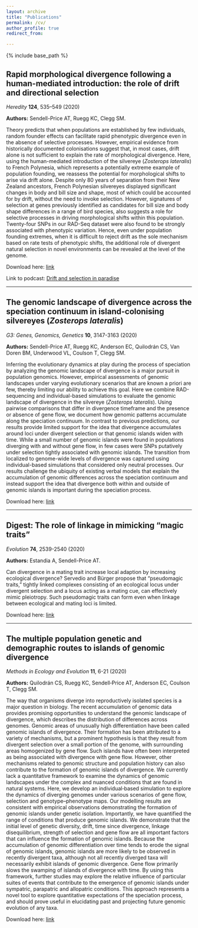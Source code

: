 ```yaml
---
layout: archive
title: "Publications"
permalink: /cv/
author_profile: true
redirect_from:

---
```


{% include base_path %}

## Rapid morphological divergence following a human-mediated introduction: the role of drift and directional selection
*Heredity* **124**, 535–549 (2020)

**Authors:** Sendell-Price AT, Ruegg KC, Clegg SM.

Theory predicts that when populations are established by few individuals, random founder effects can facilitate rapid phenotypic divergence even in the absence of selective processes. However, empirical evidence from historically documented colonisations suggest that, in most cases, drift alone is not sufficient to explain the rate of morphological divergence. Here, using the human-mediated introduction of the silvereye (*Zosterops lateralis*) to French Polynesia, which represents a potentially extreme example of population founding, we reassess the potential for morphological shifts to arise via drift alone. Despite only 80 years of separation from their New Zealand ancestors, French Polynesian silvereyes displayed significant changes in body and bill size and shape, most of which could be accounted for by drift, without the need to invoke selection. However, signatures of selection at genes previously identified as candidates for bill size and body shape differences in a range of bird species, also suggests a role for selective processes in driving morphological shifts within this population. Twenty-four SNPs in our RAD-Seq dataset were also found to be strongly associated with phenotypic variation. Hence, even under population founding extremes, when it is difficult to reject drift as the sole mechanism based on rate tests of phenotypic shifts, the additional role of divergent natural selection in novel environments can be revealed at the level of the genome.

Download here: [link](https://asendellprice.github.io/files/Sendell-Price_et_al_2020_Heredity.pdf)

Link to podcast: [Drift and selection in paradise](https://play.acast.com/s/heredity-podcast-naturecom-science-feeds/driftandselectioninparadise)

___

## The genomic landscape of divergence across the speciation continuum in island-colonising silvereyes (*Zosterops lateralis*)
*G3: Genes, Genomics, Genetics* **10**, 3147-3163 (2020)

**Authors:**  Sendell-Price AT,  Ruegg KC, Anderson EC,  Quilodrán CS,  Van Doren BM,  Underwood VL,  Coulson T, Clegg SM.

Inferring the evolutionary dynamics at play during the process of speciation by analyzing the genomic landscape of divergence is a major pursuit in population genomics. However, empirical assessments of genomic landscapes under varying evolutionary scenarios that are known a priori are few, thereby limiting our ability to achieve this goal. Here we combine RAD-sequencing and individual-based simulations to evaluate the genomic landscape of divergence in the silvereye (*Zosterops lateralis*). Using pairwise comparisons that differ in divergence timeframe and the presence or absence of gene flow, we document how genomic patterns accumulate along the speciation continuum. In contrast to previous predictions, our results provide limited support for the idea that divergence accumulates around loci under divergent selection or that genomic islands widen with time. While a small number of genomic islands were found in populations diverging with and without gene flow, in few cases were SNPs putatively under selection tightly associated with genomic islands. The transition from localized to genome-wide levels of divergence was captured using individual-based simulations that considered only neutral processes. Our results challenge the ubiquity of existing verbal models that explain the accumulation of genomic differences across the speciation continuum and instead support the idea that divergence both within and outside of genomic islands is important during the speciation process.

Download here: [link](https://asendellprice.github.io/files/Sendell-Price_et_al_2020_G3.pdf)

___

## Digest: The role of linkage in mimicking “magic traits”
*Evolution* **74**, 2539-2540 (2020)

**Authors:**  Estandia A, Sendell-Price AT.

Can divergence in a mating trait increase local adaption by increasing ecological divergence? Servedio and Bürger propose that “pseudomagic traits,” tightly linked complexes consisting of an ecological locus under divergent selection and a locus acting as a mating cue, can effectively mimic pleiotropy. Such pseudomagic traits can form even when linkage between ecological and mating loci is limited.

Download here: [link](https://asendellprice.github.io/files/Estandia_Sendell-Price_2020_Evol.pdf)

___

## The multiple population genetic and demographic routes to islands of genomic divergence
*Methods in Ecology and Evolution* **11**, 6-21 (2020)

**Authors:**  Quilodrán CS, Ruegg KC, Sendell‐Price AT, Anderson EC, Coulson T, Clegg SM.

The way that organisms diverge into reproductively isolated species is a major question in biology. The recent accumulation of genomic data provides promising opportunities to understand the genomic landscape of divergence, which describes the distribution of differences across genomes. Genomic areas of unusually high differentiation have been called genomic islands of divergence. Their formation has been attributed to a variety of mechanisms, but a prominent hypothesis is that they result from divergent selection over a small portion of the genome, with surrounding areas homogenized by gene flow. Such islands have often been interpreted as being associated with divergence with gene flow. However, other mechanisms related to genomic structure and population history can also contribute to the formation of genomic islands of divergence. We currently lack a quantitative framework to examine the dynamics of genomic landscapes under the complex and nuanced conditions that are found in natural systems. Here, we develop an individual‐based simulation to explore the dynamics of diverging genomes under various scenarios of gene flow, selection and genotype–phenotype maps. Our modelling results are consistent with empirical observations demonstrating the formation of genomic islands under genetic isolation. Importantly, we have quantified the range of conditions that produce genomic islands. We demonstrate that the initial level of genetic diversity, drift, time since divergence, linkage disequilibrium, strength of selection and gene flow are all important factors that can influence the formation of genomic islands. Because the accumulation of genomic differentiation over time tends to erode the signal of genomic islands, genomic islands are more likely to be observed in recently divergent taxa, although not all recently diverged taxa will necessarily exhibit islands of genomic divergence. Gene flow primarily slows the swamping of islands of divergence with time. By using this framework, further studies may explore the relative influence of particular suites of events that contribute to the emergence of genomic islands under sympatric, parapatric and allopatric conditions. This approach represents a novel tool to explore quantitative expectations of the speciation process, and should prove useful in elucidating past and projecting future genomic evolution of any taxa.

Download here: [link](https://asendellprice.github.io/files/Quilodran_et_al_2020_MEE.pdf)
